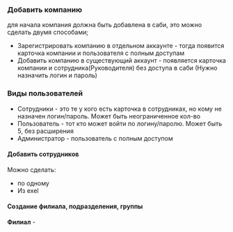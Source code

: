 ### Добавить компанию
для начала компания должна быть добавлена в саби, это можно сделать двумя способами;
- Зарегистрировать компанию в отдельном аккаунте - тогда появится карточка компании  и пользователя с полным доступам
- Добавить компанию в существующий аккаунт - появляется карточка компании и сотрудника(Руководителя) без доступа в саби (Нужно назначить логин и пароль)

### Виды пользователей
- Сотрудники - это те у кого есть карточка в сотрудниках, но кому не назначен логин/пароль. Может быть неограниченное кол-во
- Пользователь - тот кто может войти по логину/паролю. Может быть 5, без расширения
- Администратор - пользователь с полным доступом

#### Добавить сотрудников
Можно сделать:
- по одному
- Из exel

#### Создание филиала, подразделения, группы
**Филиал** - 